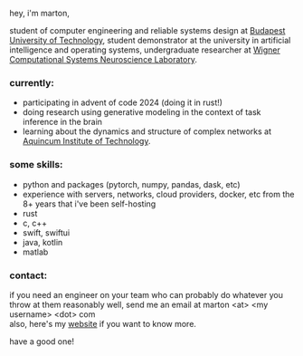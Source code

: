 hey, i'm marton,

student of computer engineering and reliable systems design at [Budapest University of Technology](https://www.bme.hu/?language=en), student demonstrator at the university in artificial intelligence and operating systems, undergraduate researcher at [Wigner Computational Systems Neuroscience Laboratory](http://golab.wigner.mta.hu).

### currently:
* participating in advent of code 2024 (doing it in rust!)
* doing research using generative modeling in the context of task inference in the brain
* learning about the dynamics and structure of complex networks at [Aquincum Institute of Technology](https://ait-budapest.com).

### some skills:

* python and packages (pytorch, numpy, pandas, dask, etc)
* experience with servers, networks, cloud providers, docker, etc from the 8+ years that i've been self-hosting
* rust
* c, c++
* swift, swiftui
* java, kotlin
* matlab

### contact:

if you need an engineer on your team who can probably do whatever you throw at them reasonably well, send me an email at marton <at\> <my username\> <dot\> com <br>
also, here's my [website](https://csutora.com) if you want to know more.

have a good one!

